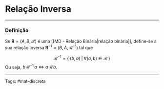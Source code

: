 # Relação Inversa
---

### Definição

Se $\mathbf{R} = (A,B,\mathcal{R})$ é uma [[MD - Relação Binária|relação binária]], define-se a sua relação inversa $\mathbf{R}^{-1} = (B,A,\mathcal{R}^{-1})$  tal que

$$\mathcal{R}^{-1} = \{\;(b,a) \;|\; \forall (a,b) \in \mathcal{R} \;\}$$
Ou seja, $b \,\mathcal{R}^{-1} \,a \iff a \,\mathcal{R}\, b$.

---

Tags: #mat-discreta 